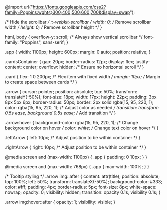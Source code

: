 
@import url("https://fonts.googleapis.com/css2?family=Poppins:wght@300;400;500;600;700&display=swap");

/* Hide the scrollbar */
::-webkit-scrollbar {
  width: 0; /* Remove scrollbar width */
  height: 0; /* Remove scrollbar height */
}

html,
body {
  overflow-y: scroll; /* Always show vertical scrollbar */
  font-family: "Poppins", sans-serif;
}

.app {
  width: 1100px;
  height: 600px;
  margin: 0 auto;
  position: relative;
}

.cardsContainer {
  gap: 20px;
  border-radius: 12px;
  display: flex;
  justify-content: center;
  overflow: hidden; /* Ensure no horizontal scroll */
}

.card {
  flex: 1 0 200px; /* Flex item with fixed width */
  margin: 10px; /* Margin to create space between cards */
}

.arrow {
  cursor: pointer;
  position: absolute;
  top: 50%;
  transform: translateY(-50%);
  font-size: 18px;
  width: 17px;
  height: 22px;
  padding: 3px 8px 5px 6px;
  border-radius: 50px;
  border: 2px solid rgba(15, 95, 220, 1);
  color: rgba(15, 95, 220, 1); /* Adjust color as needed */
  transition: transform 0.5s ease, background 0.5s ease; /* Add transition */
}

.arrow:hover {
  background-color: rgba(15, 95, 220, 1); /* Change background color on hover */
  color: white; /* Change text color on hover */
}

.leftArrow {
  left: 10px; /* Adjust position to be within container */
}

.rightArrow {
  right: 10px; /* Adjust position to be within container */
}

@media screen and (max-width: 1100px) {
  .app {
    padding: 0 10px;
  }
}

@media screen and (max-width: 768px) {
  .app {
    max-width: 100%;
  }
}

/* Tooltip styling */
.arrow img::after {
  content: attr(title);
  position: absolute;
  top: 100%;
  left: 50%;
  transform: translateX(-50%);
  background-color: #333;
  color: #fff;
  padding: 4px;
  border-radius: 5px;
  font-size: 8px;
  white-space: nowrap;
  opacity: 0;
  visibility: hidden;
  transition: opacity 0.1s, visibility 0.1s;
}

.arrow img:hover::after {
  opacity: 1;
  visibility: visible;
}
